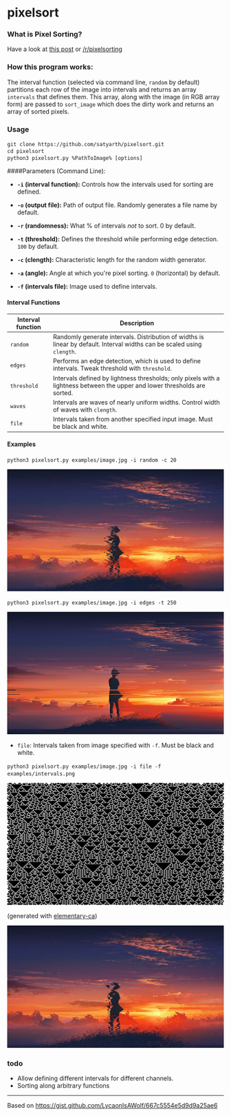 # pixelsort

### What is Pixel Sorting?

Have a look at [this post](http://satyarth.me/articles/pixel-sorting/) or [/r/pixelsorting](http://www.reddit.com/r/pixelsorting/top/)

### How this program works:

The interval function (selected via command line, `random` by default) partitions each row of the image into intervals and returns an array `intervals` that defines them. This array, along with the image (in RGB array form) are passed to `sort_image` which does the dirty work and returns an array of sorted pixels.

### Usage
```
git clone https://github.com/satyarth/pixelsort.git
cd pixelsort
python3 pixelsort.py %PathToImage% [options]
```
####Parameters (Command Line):

* **`-i` (interval function):** Controls how the intervals used for sorting are defined. 

* **`-o` (output file):** Path of output file. Randomly generates a file name by default.

* **`-r` (randomness):** What % of intervals *not* to sort. 0 by default.

* **`-t` (threshold):** Defines the threshold while performing edge detection. `100` by default.

* **`-c` (clength):** Characteristic length for the random width generator.

* **`-a` (angle):** Angle at which you're pixel sorting. `0` (horizontal) by default.

* **`-f` (intervals file):** Image used to define intervals.

#### Interval Functions

Interval function 	| Description
--------------------|------------
`random`			| Randomly generate intervals. Distribution of widths is linear by default. Interval widths can be scaled using `clength`.
`edges`				| Performs an edge detection, which is used to define intervals. Tweak threshold with `threshold`.
`threshold`			| Intervals defined by lightness thresholds; only pixels with a lightness between the upper and lower thresholds are sorted.
`waves`				| Intervals are waves of nearly uniform widths. Control width of waves with `clength`.
`file`				| Intervals taken from another specified input image. Must be black and white.

#### Examples

`python3 pixelsort.py examples/image.jpg -i random -c 20`

![random](/examples/random.png)

`python3 pixelsort.py examples/image.jpg -i edges -t 250`

![edges](/examples/edges.png)

* `file`: Intervals taken from image specified with `-f`. Must be black and white.

`python3 pixelsort.py examples/image.jpg -i file -f examples/intervals.png `

![file](/examples/intervals.png)

(generated with [elementary-ca](https://github.com/satyarth/elementary-ca))

![file](/examples/file.png)

### todo

* Allow defining different intervals for different channels.
* Sorting along arbitrary functions

---

Based on https://gist.github.com/LycaonIsAWolf/667c5554e5d9d9a25ae6
